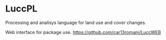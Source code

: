 # LuccPL
Processing and analisys language for land use and cover changes.

Web interface for package use.
https://github.com/car13romani/LuccWEB
